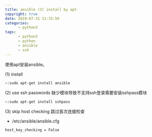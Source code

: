 ```yaml
---
title: ansible (3) install by apt
copyright: true
date: 2019-07-31 11:33:59
categories:
      - python3
tags:
      - python3
      - python
      - ansible
      - ssh
---
```

使用apt安装ansible。

<!-- more -->

(1) install
```
~:sudo apt-get install ansible
```

(2) use ssh passwords
缺少模块导致不支持ssh登录需要安装sshpass模块
```
~:sudo apt-get install sshpass
```

(3) skip host checking 跳过首次连接检查
+ /etc/ansible/ansible.cfg
```
host_key_checking = False  
```